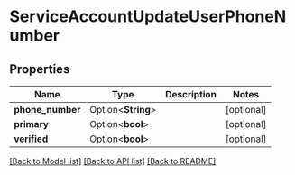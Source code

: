# ServiceAccountUpdateUserPhoneNumber

## Properties

Name | Type | Description | Notes
------------ | ------------- | ------------- | -------------
**phone_number** | Option<**String**> |  | [optional]
**primary** | Option<**bool**> |  | [optional]
**verified** | Option<**bool**> |  | [optional]

[[Back to Model list]](../README.md#documentation-for-models) [[Back to API list]](../README.md#documentation-for-api-endpoints) [[Back to README]](../README.md)


